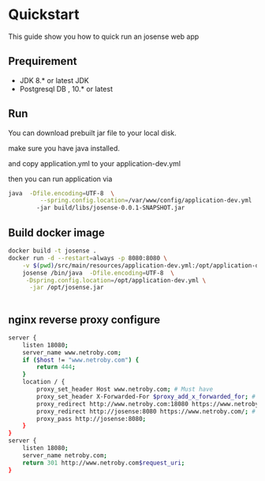 # Quickstart
This guide show you how to quick run an josense web app

## Prequirement

* JDK 8.* or latest JDK
* Postgresql DB , 10.* or latest

## Run

You can download prebuilt jar file to your local disk.

make sure you have java installed.

and copy application.yml to your application-dev.yml

then you can run application via

```bash
java  -Dfile.encoding=UTF-8  \
         --spring.config.location=/var/www/config/application-dev.yml
        -jar build/libs/josense-0.0.1-SNAPSHOT.jar
```

## Build docker image

```bash
docker build -t josense .
docker run -d --restart=always -p 8080:8080 \
    -v $(pwd)/src/main/resources/application-dev.yml:/opt/application-dev.yml \
    josense /bin/java  -Dfile.encoding=UTF-8  \
     -Dspring.config.location=/opt/application-dev.yml \
      -jar /opt/josense.jar 
    

```


## nginx reverse proxy configure

```bash
server {
    listen 18080;
    server_name www.netroby.com;
    if ($host != "www.netroby.com") {
        return 444;
    }
    location / {
        proxy_set_header Host www.netroby.com; # Must have
        proxy_set_header X-Forwarded-For $proxy_add_x_forwarded_for; # Must have
        proxy_redirect http://www.netroby.com:18080 https://www.netroby.com/; # Must have
        proxy_redirect http://josense:8080 https://www.netroby.com/; # Must have
        proxy_pass http://josense:8080;
    }
}
server {
    listen 18080;
    server_name netroby.com;
    return 301 http://www.netroby.com$request_uri;
}

```